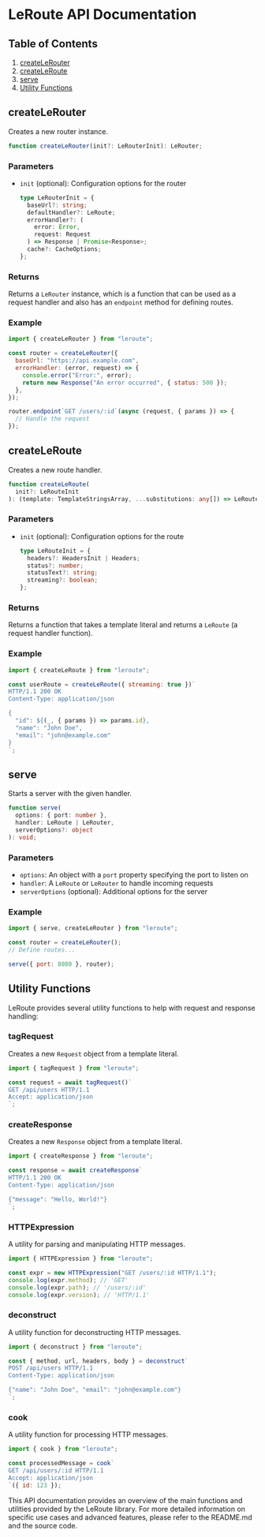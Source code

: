 # LeRoute API Documentation

## Table of Contents

1. [createLeRouter](#createLeRouter)
2. [createLeRoute](#createLeRoute)
3. [serve](#serve)
4. [Utility Functions](#utility-functions)

## createLeRouter

Creates a new router instance.

```typescript
function createLeRouter(init?: LeRouterInit): LeRouter;
```

### Parameters

- `init` (optional): Configuration options for the router

  ```typescript
  type LeRouterInit = {
    baseUrl?: string;
    defaultHandler?: LeRoute;
    errorHandler?: (
      error: Error,
      request: Request
    ) => Response | Promise<Response>;
    cache?: CacheOptions;
  };
  ```

### Returns

Returns a `LeRouter` instance, which is a function that can be used as a request handler and also has an `endpoint` method for defining routes.

### Example

```javascript
import { createLeRouter } from "leroute";

const router = createLeRouter({
  baseUrl: "https://api.example.com",
  errorHandler: (error, request) => {
    console.error("Error:", error);
    return new Response("An error occurred", { status: 500 });
  },
});

router.endpoint`GET /users/:id`(async (request, { params }) => {
  // Handle the request
});
```

## createLeRoute

Creates a new route handler.

```typescript
function createLeRoute(
  init?: LeRouteInit
): (template: TemplateStringsArray, ...substitutions: any[]) => LeRoute;
```

### Parameters

- `init` (optional): Configuration options for the route

  ```typescript
  type LeRouteInit = {
    headers?: HeadersInit | Headers;
    status?: number;
    statusText?: string;
    streaming?: boolean;
  };
  ```

### Returns

Returns a function that takes a template literal and returns a `LeRoute` (a request handler function).

### Example

```javascript
import { createLeRoute } from "leroute";

const userRoute = createLeRoute({ streaming: true })`
HTTP/1.1 200 OK
Content-Type: application/json

{
  "id": ${(_, { params }) => params.id},
  "name": "John Doe",
  "email": "john@example.com"
}
`;
```

## serve

Starts a server with the given handler.

```typescript
function serve(
  options: { port: number },
  handler: LeRoute | LeRouter,
  serverOptions?: object
): void;
```

### Parameters

- `options`: An object with a `port` property specifying the port to listen on
- `handler`: A `LeRoute` or `LeRouter` to handle incoming requests
- `serverOptions` (optional): Additional options for the server

### Example

```javascript
import { serve, createLeRouter } from "leroute";

const router = createLeRouter();
// Define routes...

serve({ port: 8080 }, router);
```

## Utility Functions

LeRoute provides several utility functions to help with request and response handling:

### tagRequest

Creates a new `Request` object from a template literal.

```javascript
import { tagRequest } from "leroute";

const request = await tagRequest()`
GET /api/users HTTP/1.1
Accept: application/json
`;
```

### createResponse

Creates a new `Response` object from a template literal.

```javascript
import { createResponse } from "leroute";

const response = await createResponse`
HTTP/1.1 200 OK
Content-Type: application/json

{"message": "Hello, World!"}
`;
```

### HTTPExpression

A utility for parsing and manipulating HTTP messages.

```javascript
import { HTTPExpression } from "leroute";

const expr = new HTTPExpression("GET /users/:id HTTP/1.1");
console.log(expr.method); // 'GET'
console.log(expr.path); // '/users/:id'
console.log(expr.version); // 'HTTP/1.1'
```

### deconstruct

A utility function for deconstructing HTTP messages.

```javascript
import { deconstruct } from "leroute";

const { method, url, headers, body } = deconstruct`
POST /api/users HTTP/1.1
Content-Type: application/json

{"name": "John Doe", "email": "john@example.com"}
`;
```

### cook

A utility function for processing HTTP messages.

```javascript
import { cook } from "leroute";

const processedMessage = cook`
GET /api/users/:id HTTP/1.1
Accept: application/json
`({ id: 123 });
```

This API documentation provides an overview of the main functions and utilities provided by the LeRoute library. For more detailed information on specific use cases and advanced features, please refer to the README.md and the source code.
